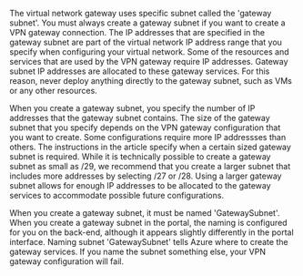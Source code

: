 The virtual network gateway uses specific subnet called the 'gateway subnet'. You must always create a gateway subnet if you want to create a VPN gateway connection. The IP addresses that are specified in the gateway subnet are part of the virtual network IP address range that you specify when configuring your virtual network. Some of the resources and services that are used by the VPN gateway require IP addresses. Gateway subnet IP addresses are allocated to these gateway services. For this reason, never deploy anything directly to the gateway subnet, such as VMs or any other resources.

When you create a gateway subnet, you specify the number of IP addresses that the gateway subnet contains. The size of the gateway subnet that you specify depends on the VPN gateway configuration that you want to create. Some configurations require more IP addressses than others. The instructions in the article specify when a certain sized gateway subnet is required. While it is technically possible to create a gateway subnet as small as /29, we recommend that you create a larger subnet that includes more addresses by selecting /27 or /28. Using a larger gateway subnet allows for enough IP addresses to be allocated to the gateway services to accommodate possible future configurations.

When you create a gateway subnet, it must be named 'GatewaySubnet'. When you create a gateway subnet in the portal, the naming is configured for you on the back-end, although it appears slightly differently in the portal interface. Naming subnet 'GatewaySubnet' tells Azure where to create the gateway services. If you name the subnet something else, your VPN gateway configuration will fail.
